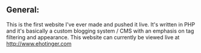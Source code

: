General: 
------------------
This is the first website I've ever made and pushed it live.  It's written in PHP and it's basically a custom blogging system / CMS with an emphasis on tag filtering and appearance.  This website can currently be viewed live at http://www.ehotinger.com
